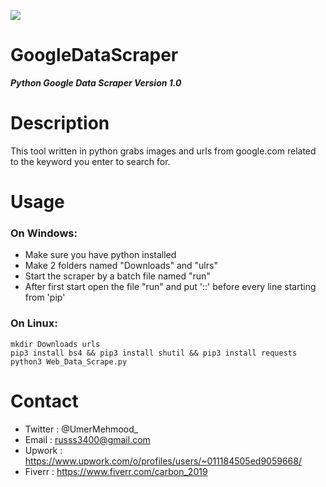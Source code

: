 ![](https://user-images.githubusercontent.com/83476929/126339407-d332cf54-419c-497a-ad55-05e43c5a712b.jpg)
# GoogleDataScraper
***Python Google Data Scraper Version 1.0***

# Description
This tool written in python grabs images and urls from google.com related to the keyword
you enter to search for.

# Usage
### On Windows:
- Make sure you have python installed
- Make 2 folders named "Downloads" and "ulrs"
- Start the scraper by a batch file named "run"
- After first start open the file "run" and put '::' before every line starting from 'pip'

### On Linux:
```
mkdir Downloads urls
pip3 install bs4 && pip3 install shutil && pip3 install requests
python3 Web_Data_Scrape.py
```

# Contact
- Twitter : @UmerMehmood_
- Email   : russs3400@gmail.com
- Upwork  : https://www.upwork.com/o/profiles/users/~011184505ed9059668/
- Fiverr  : https://www.fiverr.com/carbon_2019
